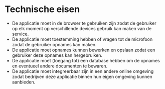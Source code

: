 # Technische eisen

* De applicatie moet in de browser te gebruiken zijn zodat de gebruiker op elk moment op verschillende devices gebruik kan maken van de service.
* De applicatie moet toestemming hebben of vragen tot de microfoon zodat de gebruiker opnames kan maken.
* De applicatie moet opnames kunnen bewerken en opslaan zodat een gebruiker deze opnames kan hergebruiken.
* De applicatie moet \(toegang tot\) een database hebben om de opnames en eventueel andere documenten te bewaren.
* De applicatie moet integreerbaar zijn in een andere online omgeving zodat bedrijven deze applicatie binnen hun eigen omgeving kunnen aanbieden. 

